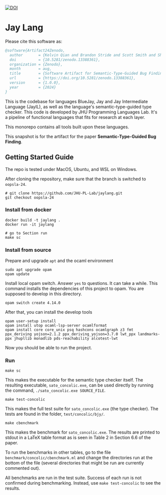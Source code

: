 [![DOI](https://zenodo.org/badge/DOI/10.5281/zenodo.13393058.svg)](https://doi.org/10.5281/zenodo.13393058)

Jay Lang
=====

Please cite this software as:

```bibtex
@software{Artifact24Zenodo,
  author       = {Kelvin Qian and Brandon Stride and Scott Smith and Shiwei Weng and Ke Wu},
  doi          = {10.5281/zenodo.13388361},
  organization = {Zenodo},
  month        = aug,
  title        = {Software Artifact for Semantic-Type-Guided Bug Finding},
  url          = {https://doi.org/10.5281/zenodo.13388361},
  version      = {1.0.0},
  year         = {2024}
}
```

This is the codebase for languages BlueJay, Jay and Jay Intermediate Language 
(JayIL), as well as the language's semantic-type-guided type checker. This code 
is developed by JHU Programming Languages Lab. It's a pipeline of functional 
languages that fits for research at each layer.

This monorepo contains all tools built upon these languages.

This snapshot is for the artifact for the paper **Semantic-Type-Guided Bug Finding**.

## Getting Started Guide

The repo is tested under MacOS, Ubuntu, and WSL on Windows.

After cloning the repository, make sure that the branch is switched to `oopsla-24`.

```
# git clone https://github.com/JHU-PL-Lab/jaylang.git
git checkout oopsla-24
```

### Install from docker

```
docker build -t jaylang .
docker run -it jaylang

# go to Section run
make sc

```

### Install from source

Prepare and upgrade `apt` and the ocaml environment
```
sudo apt upgrade opam
opam update
```

Install local opam switch. Answer `yes` to questions. It can take a while.
This command installs the dependencies of this project to opam. You are supposed 
to develop in this directory.


```
opam switch create 4.14.0
```

After that, you can install the develop tools
```
opam user-setup install
opam install utop ocaml-lsp-server ocamlformat
opam install core core_unix psq hashcons ocamlgraph z3 fmt ppx_deriving yojson=2.1.2 ppx_deriving_yojson=3.7.0 lwt_ppx landmarks-ppx jhupllib monadlib pds-reachability alcotest-lwt
```

Now you should be able to run the project.

### Run

```
make sc
```
This makes the executable for the semantic type checker itself. The resulting 
executable, `sato_concolic.exe`, can be used directly by running the command, 
`./sato_concolic.exe SOURCE_FILE`.

```
make test-concolic
```
This makes the full test suite for `sato_concolic.exe` (the type checker). The 
tests are found in the folder, `test/concolic/bjy/`.

```
make cbenchmark
```
This makes the benchmark for `sato_concolic.exe`. The results are printed to stdout
in a LaTeX table format as is seen in Table 2 in Section 6.6 of the paper.

To run the benchmarks in other tables, go to the file `benchmark/concolic/cbenchmark.ml`
and change the directories run at the bottom of the file (several directories that might
be run are currently commented out).

All benchmarks are run in the test suite. Success of each run is not confirmed during
benchmarking. Instead, use `make test-concolic` to see the results.
